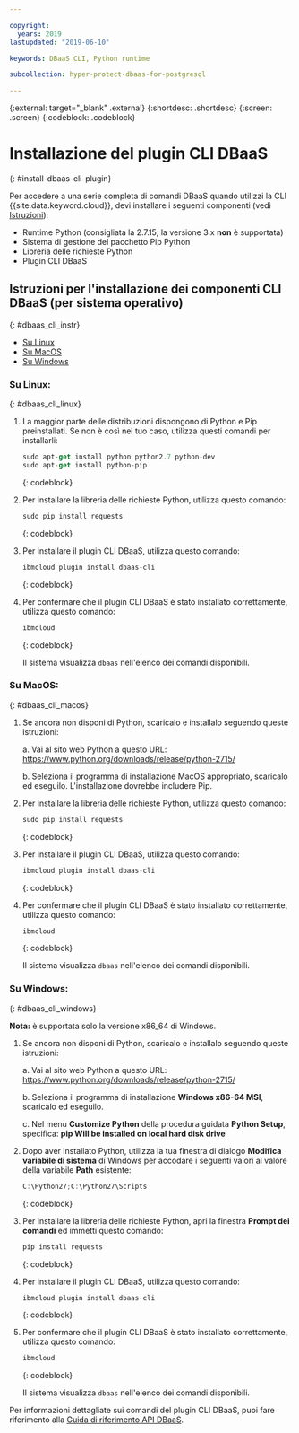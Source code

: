 ```yaml
---

copyright:
  years: 2019
lastupdated: "2019-06-10"

keywords: DBaaS CLI, Python runtime

subcollection: hyper-protect-dbaas-for-postgresql

---
```


{:external: target="_blank" .external}
{:shortdesc: .shortdesc}
{:screen: .screen}
{:codeblock: .codeblock}


# Installazione del plugin CLI DBaaS
{: #install-dbaas-cli-plugin}

Per accedere a una serie completa di comandi DBaaS quando utilizzi la CLI {{site.data.keyword.cloud}},
devi installare i seguenti componenti
(vedi [Istruzioni](#dbaas_cli_instr)):

- Runtime Python (consigliata la 2.7.15; la versione 3.x **non** è supportata)
- Sistema di gestione del pacchetto Pip Python
- Libreria delle richieste Python
- Plugin CLI DBaaS

## Istruzioni per l'installazione dei componenti CLI DBaaS (per sistema operativo)
{: #dbaas_cli_instr}

- [Su Linux](#dbaas_cli_linux)
- [Su MacOS](#dbaas_cli_macos)
- [Su Windows](#dbaas_cli_windows)

### Su Linux:
{: #dbaas_cli_linux}

1. La maggior parte delle distribuzioni dispongono di Python e Pip preinstallati. Se non è così nel tuo caso, utilizza questi comandi per installarli:

   ```javascript
   sudo apt-get install python python2.7 python-dev
   sudo apt-get install python-pip
   ```
   {: codeblock}

2. Per installare la libreria delle richieste Python, utilizza questo comando:

   ```javascript
   sudo pip install requests
   ```
   {: codeblock}

3. Per installare il plugin CLI DBaaS, utilizza questo comando:

   ```javascript
   ibmcloud plugin install dbaas-cli
   ```
   {: codeblock}

4. Per confermare che il plugin CLI DBaaS è stato installato correttamente, utilizza questo comando:

   ```javascript
   ibmcloud
   ```
   {: codeblock}

   Il sistema visualizza `dbaas` nell'elenco dei comandi disponibili.

### Su MacOS:
{: #dbaas_cli_macos}

1. Se ancora non disponi di Python, scaricalo e installalo seguendo queste istruzioni:

    a. Vai al sito web Python a questo URL: https://www.python.org/downloads/release/python-2715/

    b. Seleziona il programma di installazione MacOS appropriato, scaricalo ed eseguilo. L'installazione dovrebbe includere Pip.

2. Per installare la libreria delle richieste Python, utilizza questo comando:

   ```javascript
   sudo pip install requests
   ```
   {: codeblock}

3. Per installare il plugin CLI DBaaS, utilizza questo comando:

   ```javascript
   ibmcloud plugin install dbaas-cli
   ```
   {: codeblock}

4. Per confermare che il plugin CLI DBaaS è stato installato correttamente, utilizza questo comando:

   ```javascript
   ibmcloud
   ```
   {: codeblock}

   Il sistema visualizza `dbaas` nell'elenco dei comandi disponibili.

### Su Windows:
{: #dbaas_cli_windows}

**Nota:** è supportata solo la versione x86_64 di Windows.

1. Se ancora non disponi di Python, scaricalo e installalo seguendo queste istruzioni:

    a. Vai al sito web Python a questo URL: https://www.python.org/downloads/release/python-2715/

    b. Seleziona il programma di installazione **Windows x86-64 MSI**, scaricalo ed eseguilo.

    c. Nel menu **Customize Python** della procedura guidata **Python Setup**, specifica: **pip Will be installed on local hard disk drive**

2. Dopo aver installato Python, utilizza la tua finestra di dialogo **Modifica variabile di sistema** di Windows
   per accodare i seguenti valori al valore della variabile **Path** esistente:

   ```javascript
   C:\Python27;C:\Python27\Scripts
   ```
   {: codeblock}

3. Per installare la libreria delle richieste Python, apri la finestra **Prompt dei comandi** ed immetti questo comando:

   ```javascript
   pip install requests
   ```
   {: codeblock}

4. Per installare il plugin CLI DBaaS, utilizza questo comando:

   ```javascript
   ibmcloud plugin install dbaas-cli
   ```
   {: codeblock}

5. Per confermare che il plugin CLI DBaaS è stato installato correttamente, utilizza questo comando:

   ```javascript
   ibmcloud
   ```
   {: codeblock}

   Il sistema visualizza `dbaas` nell'elenco dei comandi disponibili.

Per informazioni dettagliate sui comandi del plugin CLI DBaaS, puoi fare riferimento alla [Guida di riferimento API DBaaS](/docs/services/hyper-protect-dbaas-for-postgresql?topic=hyper-protect-dbaas-for-postgresql-dbaas_cli_plugin).
